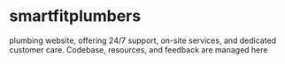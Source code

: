 # smartfitplumbers
 plumbing website, offering 24/7 support, on-site services, and dedicated customer care. Codebase, resources, and feedback are managed here

